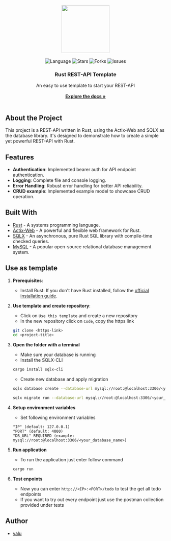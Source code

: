<p align="center">
    <img src="https://cdn.discordapp.com/attachments/766673591659659264/1159222698703060992/kisspng-application-programming-interface-cloud-computing-5ae66518b78b98.2448583215250486007518.png?ex=65303d44&is=651dc844&hm=d7829d47bf0d888cca641da11dbf0e4878d0b4bfdc54c80cd9744b0a1a778c1a&" width="150">
    <br>
    <br>
    <img src="https://img.shields.io/badge/language-rust-red.svg" alt="Language">
    <img src="https://img.shields.io/github/stars/ValuONE/rust-rest-api-template-mysql" alt="Stars">
    <img src="https://img.shields.io/github/forks/ValuONE/rust-rest-api-template-mysql" alt="Forks">
    <img src="https://img.shields.io/github/issues/ValuONE/rust-rest-api-template-mysql" alt="Issues">
</p>

<h3 align="center">Rust REST-API Template</h3>

  <p align="center">
    An easy to use template to start your REST-API
    <br/>
    <br/>
    <a href="https://github.com/ValuONE/rust-rest-api-template-mysql"><strong>Explore the docs »</strong></a>
    <br/>
    <br/>

## About the Project

This project is a REST-API written in Rust, using the Actix-Web and SQLX as
the database library. It's designed to demonstrate how to create a simple yet powerful REST-API with Rust.

## Features

- **Authentication**: Implemented bearer auth for API endpoint authentication.
- **Logging**: Complete file and console logging.
- **Error Handling**: Robust error handling for better API reliability.
- **CRUD example**: Implemented example model to showcase CRUD operation.

## Built With

- [Rust](https://www.rust-lang.org/) - A systems programming language.
- [Actix-Web](https://actix.rs/) - A powerful and flexible web framework for Rust.
- [SQLX](https://github.com/launchbadge/sqlx) - An asynchronous, pure Rust SQL library with compile-time checked
  queries.
- [MySQL](https://www.mysql.com/) - A popular open-source relational database management system.

## Use as template

1. **Prerequisites**:
    - Install Rust: If you don't have Rust installed, follow
      the [official installation guide](https://www.rust-lang.org/tools/install).

2. **Use template and create repository**:
    - Click on ``Use this template`` and create a new repository
    - In the new repository click on ``Code``, copy the https link

   ```bash
   git clone <https-link>
   cd <project-title>
   ```

3. **Open the folder with a terminal**
    - Make sure your database is running
    - Install the SQLX-CLI

   ```bash
   cargo install sqlx-cli
   ```
    - Create new database and apply migration

   ```bash
   sqlx database create --database-url mysql://root:@localhost:3306/<your_database_name>
   
   sqlx migrate run --database-url mysql://root:@localhost:3306/<your_database_name>
   ```

4. **Setup environment variables**
    - Set following environment variables

   ```
   "IP" (default: 127.0.0.1)
   "PORT" (default: 4000)
   "DB_URL" REQUIRED (example: mysql://root:@localhost:3306/<your_database_name>)
   ``` 

5. **Run application**
    - To run the application just enter follow command

   ```bash
   cargo run
   ```

6. **Test enpoints**
    - Now you can enter ``http://<IP>:<PORT>/todo`` to test the get all todo endpoints
    - If you want to try out every endpoint just use the postman collection provided under tests

## Author

- [valu](https://github.com/ValuONE)
